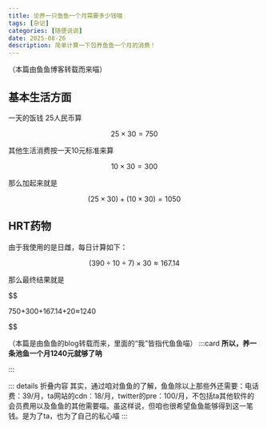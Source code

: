 ```yaml
---
title: 论养一只鱼鱼一个月需要多少钱喵
tags: [杂记]
categories: [随便说说]
date: 2025-08-26
description: 简单计算一下包养鱼鱼一个月的消费！
---
```

（本篇由鱼鱼博客转载而来喵）


<LinkCard url="https://chiyu.it/posts/2025/0701-2" 
title="池鱼小栈-论养我一个月需要多少钱" 
desc="论养鱼鱼一个月需要多少钱喵"
icon="public/images/yuyu.jpg"
/>



## 基本生活方面

一天的饭钱 25人民币算

$$
25 × 30 = 750
$$

其他生活消费按一天10元标准来算

$$
10 × 30 = 300
$$

那么加起来就是

$$
(25×30)+(10×30)=1050
$$

## HRT药物

由于我使用的是日雌，每日计算如下：

$$
(390÷10÷7)×30≈167.14
$$

那么最终结果就是

$$

750+300+167.14+20≈1240

$$

（本篇是由鱼鱼的blog转载而来，里面的“我”皆指代鱼鱼喵）
:::card
**所以，养一条池鱼一个月1240元就够了呐**



:::




::: details 折叠内容
其实，通过咱对鱼鱼的了解，鱼鱼除以上那些外还需要：电话费：39/月，ta网站的cdn：18/月，twitter的pre：100/月，不包括ta其他软件的会员费用以及鱼鱼的其他需要喵。虽这样说，但咱也很希望鱼鱼能够得到这一笔钱。是为了ta，也为了自己的私心喵
:::
